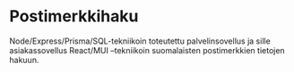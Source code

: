 # Postimerkkihaku

Node/Express/Prisma/SQL-tekniikoin toteutettu palvelinsovellus ja sille asiakassovellus React/MUI –tekniikoin suomalaisten postimerkkien tietojen hakuun.
